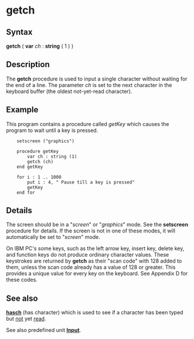 
# getch

## Syntax
**getch** ( **var** _ch_ : **string** ( 1 ) )

## Description
The **getch** procedure is used to input a single character without waiting for the end of a line. The parameter _ch_ is set to the next character in the keyboard buffer (the oldest not-yet-read character).


## Example
This program contains a procedure called _getKey_ which causes the program to wait until a key is pressed.

        setscreen ("graphics")
        
        procedure getKey
            var ch : string (1)
            getch (ch)
        end getKey
        
        for i : 1 .. 1000
            put i : 4, " Pause till a key is pressed"
            getKey
        end for
## Details
The screen should be in a "_screen_" or "_graphics_" mode. See the **setscreen** procedure for details. If the screen is not in one of these modes, it will automatically be set to "_screen_" mode.

On IBM PC's some keys, such as the left arrow key, insert key, delete key, and function keys do not produce ordinary character values. These keystrokes are returned by **getch** as their "scan code" with 128 added to them, unless the scan code already has a value of 128 or greater. This provides a unique value for every key on the keyboard. See Appendix D for these codes.


## See also
**[hasch](hasch.html)** (has character) which is used to see if a character has been typed but [not](not.html) yet [read](read.html).

See also predefined unit **[Input](inputmodule.html)**.

